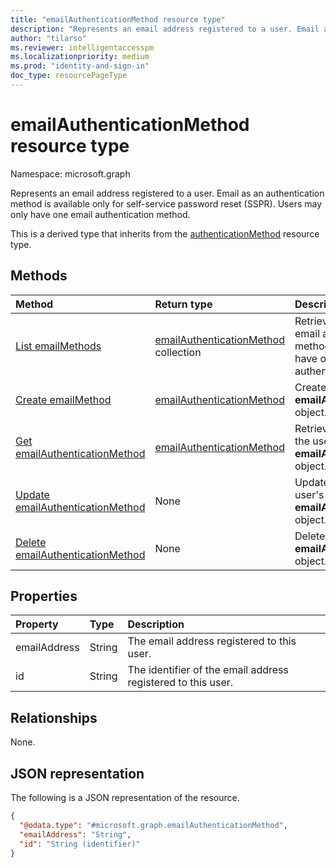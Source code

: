 ```yaml
---
title: "emailAuthenticationMethod resource type"
description: "Represents an email address registered to a user. Email as an authentication method is available only for self-service password reset (SSPR)."
author: "tilarso"
ms.reviewer: intelligentaccesspm
ms.localizationpriority: medium
ms.prod: "identity-and-sign-in"
doc_type: resourcePageType
---
```


# emailAuthenticationMethod resource type

Namespace: microsoft.graph

Represents an email address registered to a user. Email as an authentication method is available only for self-service password reset (SSPR). Users may only have one email authentication method.

This is a derived type that inherits from the [authenticationMethod](authenticationmethod.md) resource type.

## Methods
|Method|Return type|Description|
|:---|:---|:---|
|[List emailMethods](../api/authentication-list-emailmethods.md)|[emailAuthenticationMethod](../resources/emailauthenticationmethod.md) collection|Retrieve a list of a user's email authentication methods. Users may only have one email authentication method.|
|[Create emailMethod](../api/authentication-post-emailmethods.md)|[emailAuthenticationMethod](../resources/emailauthenticationmethod.md)|Create a user's **emailAuthenticationMethod** object.|
|[Get emailAuthenticationMethod](../api/emailauthenticationmethod-get.md)|[emailAuthenticationMethod](../resources/emailauthenticationmethod.md)|Retrieve the properties of the user's **emailAuthenticationMethod** object.|
|[Update emailAuthenticationMethod](../api/emailauthenticationmethod-update.md)| None |Update the properties of a user's **emailAuthenticationMethod** object.|
|[Delete emailAuthenticationMethod](../api/emailauthenticationmethod-delete.md)|None|Delete a user's **emailAuthenticationMethod** object.|


## Properties
|Property|Type|Description|
|:---|:---|:---|
|emailAddress|String|The email address registered to this user.|
|id|String|The identifier of the email address registered to this user.|

## Relationships
None.

## JSON representation
The following is a JSON representation of the resource.
<!-- {
  "blockType": "resource",
  "keyProperty": "id",
  "@odata.type": "microsoft.graph.emailAuthenticationMethod",
  "baseType": "microsoft.graph.authenticationMethod",
  "openType": false
}
-->
``` json
{
  "@odata.type": "#microsoft.graph.emailAuthenticationMethod",
  "emailAddress": "String",
  "id": "String (identifier)"
}
```

